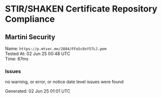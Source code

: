 # STIR/SHAKEN Certificate Repository Compliance

## Martini Security

Name: `https://p.mtsec.me/2884/FFoSc8xY57LJ.pem`\
Tested At: 02 Jun 25 00:48 UTC\
Time: 87ms

### Issues

no warning, or error, or notice date level issues were found

Generated: 02 Jun 25 01:01 UTC